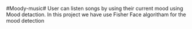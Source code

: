 #Moody-music#
User can listen songs by using their current mood using Mood detaction. 
In this project we have use Fisher Face algoritham for the mood detection
